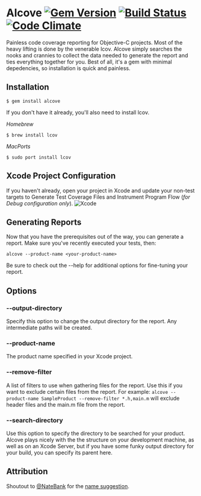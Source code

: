 # Alcove [![Gem Version](https://badge.fury.io/rb/alcove.svg)](http://badge.fury.io/rb/alcove) [![Build Status](https://travis-ci.org/ioveracker/Alcove.svg?branch=master)](https://travis-ci.org/ioveracker/Alcove) [![Code Climate](https://codeclimate.com/github/ioveracker/Alcove/badges/gpa.svg)](https://codeclimate.com/github/ioveracker/Alcove)
Painless code coverage reporting for Objective-C projects.   Most of the heavy lifting is done by the venerable lcov.  Alcove simply searches the nooks and crannies to collect the data needed to generate the report and ties everything together for you.  Best of all, it's a gem with minimal depedencies, so installation is quick and painless.

## Installation

    $ gem install alcove
    
If you don't have it already, you'll also need to install lcov.

*Homebrew*

    $ brew install lcov

*MacPorts*

    $ sudo port install lcov

## Xcode Project Configuration
If you haven't already, open your project in Xcode and update your non-test targets to Generate Test Coverage Files and Instrument Program Flow (*for Debug configuration only*).
![Xcode](http://i.imgur.com/xdcg4er.png?1)

## Generating Reports
Now that you have the prerequisites out of the way, you can generate a report.  Make sure you've recently executed your tests, then:

    alcove --product-name <your-product-name>

Be sure to check out the --help for additional options for fine-tuning your report.

## Options

### --output-directory
Specify this option to change the output directory for the report.  Any intermediate paths will be created.

### --product-name
The product name specified in your Xcode project.

### --remove-filter
A list of filters to use when gathering files for the report.  Use this if you want to exclude certain files from the report.  For example: `alcove --product-name SampleProduct --remove-filter *.h,main.m` will exclude header files and the main.m file from the report.

### --search-directory
Use this option to specify the directory to be searched for your product.  Alcove plays nicely with the the structure on your development machine, as well as on an Xcode Server, but if you have some funky output directory for your build, you can specify its parent here.

## Attribution
Shoutout to [@NateBank](https://github.com/NateBank) for the [name suggestion](https://www.youtube.com/watch?v=j1Q-a5zCmhc).
